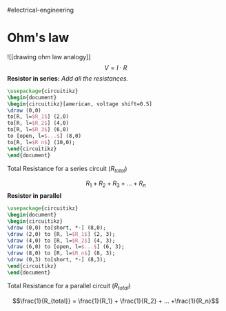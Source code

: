 #electrical-engineering
# Ohm's law

![[drawing ohm law analogy]]
$$V = I \cdot R$$
**Resistor in series:** _Add all the resistances._

```tikz 
\usepackage{circuitikz} 
\begin{document} 
\begin{circuitikz}[american, voltage shift=0.5] 
\draw (0,0) 
to[R, l=$R_1$] (2,0)
to[R, l=$R_2$] (4,0)
to[R, l=$R_3$] (6,0)
to [open, l=$...$] (8,0)
to[R, l=$R_n$] (10,0);
\end{circuitikz} 
\end{document} 
```


Total Resistance for a series circuit ($R_{total}$)

$$R_1 + R_2 + R_3 + ... + R_n$$
**Resistor in parallel**

```tikz 
\usepackage{circuitikz} 
\begin{document} 
\begin{circuitikz}
\draw (0,0) to[short, *-] (8,0);
\draw (2,0) to [R, l=$R_1$] (2, 3);
\draw (4,0) to [R, l=$R_2$] (4, 3);
\draw (6,0) to [open, l=$...$] (6, 3);
\draw (8,0) to [R, l=$R_n$] (8, 3);
\draw (0,3) to[short, *-] (8,3);
\end{circuitikz} 
\end{document} 
```

Total Resistance for a parallel circuit ($R_{total}$)

$$\frac{1}{R_{total}} = \frac{1}{R_1} + \frac{1}{R_2} + ... +\frac{1}{R_n}$$